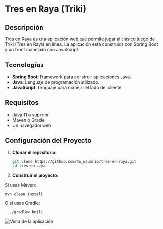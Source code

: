 # Tres en Raya (Triki)

## Descripción

Tres en Raya es una aplicación web que permite jugar al clásico juego de Triki (Tres en Raya) en línea. La aplicación está construida con Spring Boot y un front manejado con JavaScript

## Tecnologías

- **Spring Boot**: Framework para construir aplicaciones Java.
- **Java**: Lenguaje de programación utilizado.
- **JavaScript**: Lenguaje para manejar el lado del cliente.

## Requisitos

- Java 11 o superior
- Maven o Gradle
- Un navegador web

## Configuración del Proyecto

1. **Clonar el repositorio:**

   ```bash
   git clone https://github.com/tu_usuario/tres-en-raya.git
   cd tres-en-raya
2. **Construir el proyecto:**

Si usas Maven:
   ```
  mvn clean install
```
O si usas Gradle:
```
  ./gradlew build
```
![Vista de la aplicación](Jueguito-Triki-Front/app.png)

